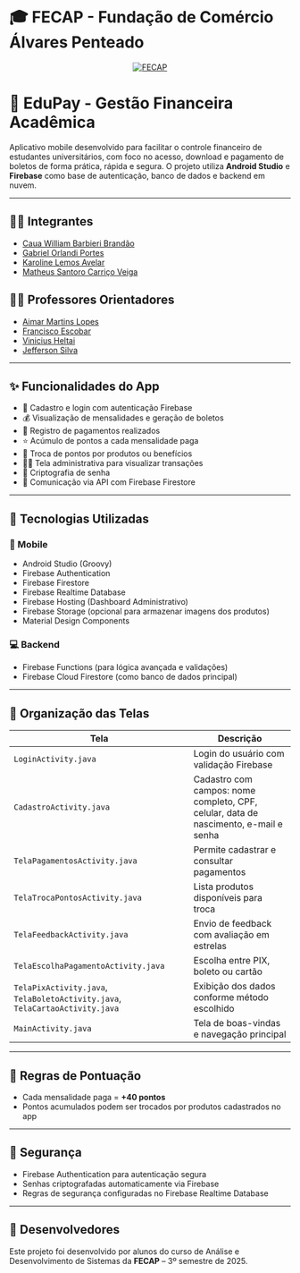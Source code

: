 # 🎓 FECAP - Fundação de Comércio Álvares Penteado

<p align="center">
  <a href="https://www.fecap.br/">
    <img src="https://encrypted-tbn0.gstatic.com/images?q=tbn:ANd9GcRhZPrRa89Kma0ZZogxm0pi-tCn_TLKeHGVxywp-LXAFGR3B1DPouAJYHgKZGV0XTEf4AE&usqp=CAU" alt="FECAP">
  </a>
</p>

# 💸 EduPay - Gestão Financeira Acadêmica

Aplicativo mobile desenvolvido para facilitar o controle financeiro de estudantes universitários, com foco no acesso, download e pagamento de boletos de forma prática, rápida e segura. O projeto utiliza **Android Studio** e **Firebase** como base de autenticação, banco de dados e backend em nuvem.

---

## 👨‍💻 Integrantes

- [Caua William Barbieri Brandão](https://www.linkedin.com/in/caua-william-967295247/)
- [Gabriel Orlandi Portes](https://www.linkedin.com/in/gabriel-orlandi-4b5ab22ab)
- [Karoline Lemos Avelar](https://www.linkedin.com/in/karoline-lemos-540461296)
- [Matheus Santoro Carriço Veiga](https://www.linkedin.com/in/matheus-santoro-34b7a7186)

## 👨‍🏫 Professores Orientadores

- [Aimar Martins Lopes](https://www.linkedin.com/in/aimarlopes/)
- [Francisco Escobar](https://www.linkedin.com/in/francisco-escobar/)
- [Vinicius Heltai](https://www.linkedin.com/in/vheltai/)
- [Jefferson Silva](https://www.linkedin.com/in/jefferson-o-silva/)

---

## ✨ Funcionalidades do App

- 📲 Cadastro e login com autenticação Firebase
- 💰 Visualização de mensalidades e geração de boletos
- 🧾 Registro de pagamentos realizados
- ⭐ Acúmulo de pontos a cada mensalidade paga
- 🎁 Troca de pontos por produtos ou benefícios
- 👨‍💼 Tela administrativa para visualizar transações
- 🔐 Criptografia de senha
- 🔄 Comunicação via API com Firebase Firestore

---

## 🧠 Tecnologias Utilizadas

### 🔧 Mobile
- Android Studio (Groovy)
- Firebase Authentication
- Firebase Firestore
- Firebase Realtime Database
- Firebase Hosting (Dashboard Administrativo)
- Firebase Storage (opcional para armazenar imagens dos produtos)
- Material Design Components

### 💻 Backend
- Firebase Functions (para lógica avançada e validações)
- Firebase Cloud Firestore (como banco de dados principal)

---

## 📁 Organização das Telas

| Tela | Descrição |
|------|-----------|
| `LoginActivity.java` | Login do usuário com validação Firebase |
| `CadastroActivity.java` | Cadastro com campos: nome completo, CPF, celular, data de nascimento, e-mail e senha |
| `TelaPagamentosActivity.java` | Permite cadastrar e consultar pagamentos |
| `TelaTrocaPontosActivity.java` | Lista produtos disponíveis para troca |
| `TelaFeedbackActivity.java` | Envio de feedback com avaliação em estrelas |
| `TelaEscolhaPagamentoActivity.java` | Escolha entre PIX, boleto ou cartão |
| `TelaPixActivity.java`, `TelaBoletoActivity.java`, `TelaCartaoActivity.java` | Exibição dos dados conforme método escolhido |
| `MainActivity.java` | Tela de boas-vindas e navegação principal |

---

## 🧠 Regras de Pontuação

- Cada mensalidade paga = **+40 pontos**
- Pontos acumulados podem ser trocados por produtos cadastrados no app

---

## 🔐 Segurança

- Firebase Authentication para autenticação segura
- Senhas criptografadas automaticamente via Firebase
- Regras de segurança configuradas no Firebase Realtime Database

---

## 👥 Desenvolvedores

Este projeto foi desenvolvido por alunos do curso de Análise e Desenvolvimento de Sistemas da **FECAP** – 3º semestre de 2025.

